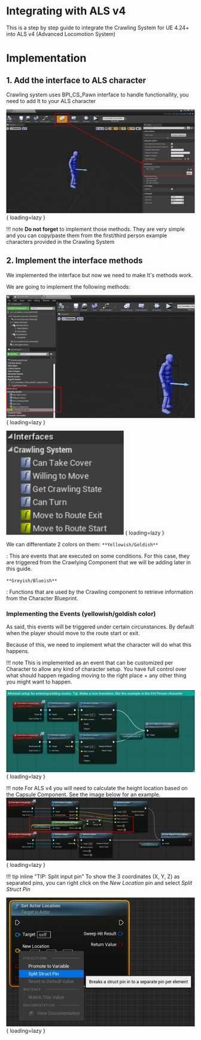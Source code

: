 # Integrating with ALS v4

This is a step by step guide to integrate the Crawling System for UE 4.24+ into ALS v4 (Advanced Locomotion System)


# Implementation
## 1. Add the interface to ALS character

Crawling system uses BPI_CS_Pawn interface to handle functionallity, you need to add It to your ALS character


![Add interface to character](../images/setup/als-integration/als-v4-add-interface.jpg) { loading=lazy }

!!! note
    **Do not forget** to implement those methods. They are very simple and you can copy/paste them from the first/third person example characters provided in the Crawling System


## 2. Implement the interface methods

We implemented the interface but now we need to make It's methods work.

We are going to implement the following methods:

![Implement interface methods](../images/setup/als-integration/als-v4-implement-methods.jpg) { loading=lazy }

![Implement interface methods](../images/setup/als-integration/als-v4-interface.jpg) { loading=lazy }

We can differentiate 2 colors on them:
`**Yellowish/Goldish**`

:   This are events that are executed on some conditions. For this case, they are triggered from the Crawlying Component that we will be adding later in this guide.

`**Greyish/Blueish**`

:   Functions that are used by the Crawling component to retrieve information from the Character Blueprint.

### Implementing the Events (yellowish/goldish color)

As said, this events will be triggered under certain circunstances. By default when the player should move to the route start or exit.

Because of this, we need to implement what the character will do what this happens.

!!! note
    This is implemented as an event that can be customized  per Character to allow any kind of character setup. 
    You have full control over what should happen regading moving to the right place + any other thing you might want to happen.

![Basic Event setup](../images/setup/als-integration/als-v4-character-event-setup.jpg) { loading=lazy }

!!! note
    For ALS v4 you will need to calculate the height location based on the Capsule Component. See the image below for an example.
    ![Basic Event setup](../images/setup/als-integration/als-v4-character-event-setup-capsule.jpg) { loading=lazy }



!!! tip inline "TIP: Split input pin"
    To show the 3 coordinates (X, Y, Z) as separated pins, you can right click on the *New Location* pin and select *Split Struct Pin*

![Basic Event setup](../images/setup/als-integration/tip-split-pin.jpg) { loading=lazy }
